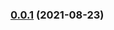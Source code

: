 ### [0.0.1](https://github.com/deep-entertainment/sheetstoframes/compare/0.0.0...0.0.1) (2021-08-23)




